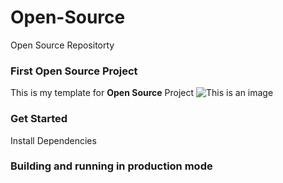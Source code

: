 # Open-Source
Open Source Repositorty

### First Open Source Project
This is my template for **Open Source** Project
![This is an image](https://assets-global.website-files.com/611a19ba853b746b32f6b402/61a4d09ac887f27910d7f7d6_python-open-source-projects.png)

### Get Started 
Install Dependencies

### Building and running in production mode
